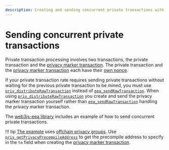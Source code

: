 ```yaml
---
description: Creating and sending concurrent private transactions with Hyperledger Besu
---
```


# Sending concurrent private transactions

Private transaction processing involves two transactions, the private transaction and the [privacy marker transaction].
The private transaction and the [privacy marker transaction] each have their [own nonce].

If your private transaction rate requires sending private transactions without waiting for the previous
private transaction to be mined, you must use [`priv_distributeRawTransaction`](../../Reference/API-Methods.md#priv_distributerawtransaction)
instead of [`eea_sendRawTransaction`](../../Reference/API-Methods.md#eea_sendrawtransaction). When
using [`priv_distributeRawTransaction`](../../Reference/API-Methods.md#priv_distributerawtransaction)
you create and send the privacy marker transaction yourself rather than [`eea_sendRawTransaction`](../../Reference/API-Methods.md#eea_sendrawtransaction)
handling the privacy marker transaction.

The [web3js-eea library](https://github.com/PegaSysEng/web3js-eea/blob/master/example/concurrentPrivateTransactions/concurrentPrivateTransactions.js)
includes an example of how to send concurrent private transactions.

!!! tip
    [The example](https://github.com/PegaSysEng/web3js-eea/blob/master/example/concurrentPrivateTransactions/concurrentPrivateTransactions.js)
    uses [offchain privacy groups](../../../Concepts/Privacy/Privacy-Groups.md).
    Use [`priv_getPrivacyPrecompileAddress`](../../Reference/API-Methods.md#priv_getprivacyprecompileaddress)
    to get the precompile address to specify in the `to` field when creating the [privacy marker transaction].

<!-- links ---->

[privacy marker transaction]: ../../Concepts/Privacy/Private-Transaction-Processing.md
[own nonce]: ../../Concepts/Privacy/Private-Transactions.md#nonces
